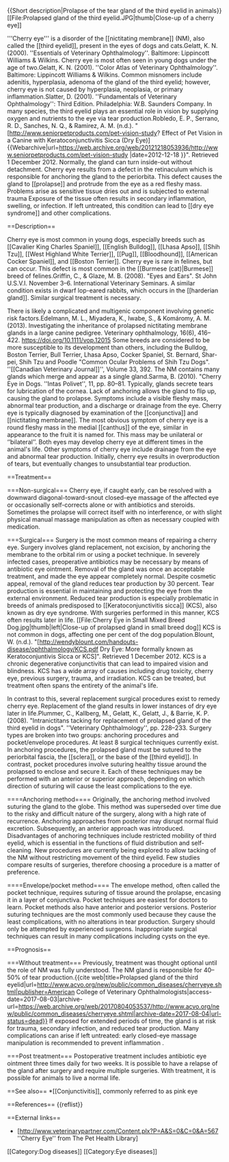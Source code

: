 {{Short description|Prolapse of the tear gland of the third eyelid in animals}}
[[File:Prolapsed gland of the third eyelid.JPG|thumb|Close-up of a cherry eye]]

'''Cherry eye''' is a disorder of the [[nictitating membrane]] (NM), also called the [[third eyelid]], present in the eyes of dogs and cats.<ref name="autogenerated2000">Gelatt, K. N. (2000). ''Essentials of Veterinary Ophthalmology''. Baltimore: Lippincott Williams & Wilkins.</ref> Cherry eye is most often seen in young dogs under the age of two.<ref name="autogenerated2001">Gelatt, K. N. (2001). ''Color Atlas of Veterinary Ophthalmology''. Baltimore: Lippincott Williams & Wilkins.</ref> Common misnomers include adenitis, hyperplasia, adenoma of the gland of the third eyelid; however, cherry eye is not caused by hyperplasia, neoplasia, or primary inflammation.<ref name="autogenerated1">Slatter, D. (2001). ''Fundamentals of Veterinary Ophthalmology'': Third Edition. Philadelphia: W.B. Saunders Company.</ref> In many species, the third eyelid plays an essential role in vision by supplying oxygen and nutrients to the eye via tear production.<ref name="seniorpetproducts1">Robledo, E. P., Serrano, R. D., Sanches, N. Q., & Ramirez, A. M. (n.d.). "[http://www.seniorpetproducts.com/pet-vision-study? Effect of Pet Vision in a Canine with Keratoconjunctivitis Sicca (Dry Eye)] {{Webarchive|url=https://web.archive.org/web/20121218053936/http://www.seniorpetproducts.com/pet-vision-study |date=2012-12-18 }}". Retrieved 1 December 2012.</ref> Normally, the gland can turn inside-out without detachment.<ref name="autogenerated1"/> Cherry eye results from a defect in the retinaculum which is responsible for anchoring the gland to the periorbita. This defect causes the gland to [[prolapse]] and protrude from the eye as a red fleshy mass.<ref name="autogenerated1"/> Problems arise as sensitive tissue dries out and is subjected to external trauma<ref name="autogenerated1"/> Exposure of the tissue often results in secondary inflammation, swelling, or infection.<ref name="autogenerated1"/> If left untreated, this condition can lead to [[dry eye syndrome]] and other complications.<ref name="seniorpetproducts1"/>

==Description==

Cherry eye is most common in young dogs, especially breeds such as [[Cavalier King Charles Spaniel]], [[English Bulldog]], [[Lhasa Apso]], [[Shih Tzu]], [[West Highland White Terrier]], [[Pug]], [[Bloodhound]], [[American Cocker Spaniel]], and [[Boston Terrier]].<ref name="autogenerated2000"/> Cherry eye is rare in felines, but can occur. This defect is most common in the [[Burmese (cat)|Burmese]] breed of felines.<ref name="autogenerated3">Griffin, C., & Glaze, M. B. (2008). "Eyes and Ears". St John U.S.V.I. November 3–6. International Veterinary Seminars.</ref> A similar condition exists in dwarf lop-eared rabbits, which occurs in the [[harderian gland]]. Similar surgical treatment is necessary.<ref name="autogenerated1"/>

There is likely a complicated and multigenic component involving genetic risk factors.<ref>Edelmann, M. L., Miyadera, K., Iwabe, S., & Komáromy, A. M. (2013). Investigating the inheritance of prolapsed nictitating membrane glands in a large canine pedigree. Veterinary ophthalmology, 16(6), 416–422. https://doi.org/10.1111/vop.12015</ref> Some breeds are considered to be more susceptible to its development than others, including the Bulldog, Boston Terrier, Bull Terrier, Lhasa Apso, Cocker Spaniel, St. Bernard, Shar-pei, Shih Tzu and Poodle <ref>"Common Ocular Problems of Shih Tzu Dogs". ''[[Canadian Veterinary Journal]]'', Volume 33, 392.</ref> The NM contains many glands which merge and appear as a single gland.<ref name="autogenerated80">Sarma, B. (2010). "Cherry Eye in Dogs. ''Intas Polivet'', 11, pp. 80–81.</ref> Typically, glands secrete tears for lubrication of the cornea.<ref name="autogenerated80"/> Lack of anchoring allows the gland to flip up, causing the gland to prolapse. Symptoms include a visible fleshy mass, abnormal tear production, and a discharge or drainage from the eye. Cherry eye is typically diagnosed by examination of the [[conjunctiva]] and [[nictitating membrane]].<ref name="autogenerated2001"/> The most obvious symptom of cherry eye is a round fleshy mass in the medial [[canthus]] of the eye, similar in appearance to the fruit it is named for.<ref name="autogenerated80"/> This mass may be unilateral or ‘’bilateral’’. Both eyes may develop cherry eye at different times in the animal's life.<ref name="autogenerated2000"/> Other symptoms of cherry eye include drainage from the eye and abnormal tear production. Initially, cherry eye results in overproduction of tears, but eventually changes to unsubstantial tear production.<ref name="autogenerated2000"/>

==Treatment==

===Non-surgical===
Cherry eye, if caught early, can be resolved with a downward diagonal-toward-snout closed-eye massage of the affected eye or occasionally self-corrects alone or with antibiotics and steroids.<ref name="autogenerated1"/>  Sometimes the prolapse will correct itself with no interference, or with slight physical manual massage manipulation as often as necessary coupled with medication.<ref name="autogenerated1"/>

===Surgical===
Surgery is the most common means of repairing a cherry eye. Surgery involves gland replacement, not excision, by anchoring the membrane to the orbital rim or using a pocket technique.<ref name="autogenerated1"/> In severely infected cases, preoperative antibiotics may be necessary by means of antibiotic eye ointment.<ref name="autogenerated1"/> Removal of the gland was once an acceptable treatment, and made the eye appear completely normal.<ref name="autogenerated3"/> Despite cosmetic appeal, removal of the gland reduces tear production by 30 percent. Tear production is essential in maintaining and protecting the eye from the external environment.<ref name="autogenerated3"/> Reduced tear production is especially problematic in breeds of animals predisposed to [[Keratoconjunctivitis sicca]] (KCS), also known as dry eye syndrome. With surgeries performed in this manner, KCS often results later in life.<ref name="autogenerated1"/>
[[File:Cherry Eye in Small Mixed Breed Dog.jpg|thumb|left|Close-up of prolapsed gland in small breed dog]]
KCS is not common in dogs, affecting one per cent of the dog population.<ref>Blount, W. (n.d.). "[http://wendyblount.com/handouts-disease/ophthalmology/KCS.pdf Dry Eye: More formally known as Keratoconjuntivis Sicca or KCS]". Retrieved 1 December 2012.</ref> KCS is a chronic degenerative conjunctivitis that can lead to impaired vision and blindness.<ref name="autogenerated2001"/> KCS has a wide array of causes including drug toxicity, cherry eye, previous surgery, trauma, and irradiation.<ref name="autogenerated2001"/> KCS can be treated, but treatment often spans the entirety of the animal's life.<ref name="autogenerated2001"/>

In contrast to this, several replacement surgical procedures exist to remedy cherry eye.<ref name="autogenerated2001"/> Replacement of the gland results in lower instances of dry eye later in life.<ref name="intranictitans228">Plummer, C., Kallberg, M., Gelatt, K., Gelatt, J., & Barrie, K. P. (2008). "Intranictitans tacking for replacement of prolapsed gland of the third eyelid in dogs". ''Veterinary Ophthalmology'', pp. 228–233.</ref> Surgery types are broken into two groups: anchoring procedures and pocket/envelope procedures.<ref name="autogenerated2000"/> At least 8 surgical techniques currently exist.<ref name="autogenerated2000"/> In anchoring procedures, the prolapsed gland must be sutured to the periorbital fascia, the [[sclera]], or the base of the [[third eyelid]].<ref name="autogenerated3"/> In contrast, pocket procedures involve suturing healthy tissue around the prolapsed to enclose and secure it.<ref name="autogenerated3"/> Each of these techniques may be performed with an anterior or superior approach, depending on which direction of suturing will cause the least complications to the eye.<ref name="autogenerated3"/>

====Anchoring method====
Originally, the anchoring method involved suturing the gland to the globe. This method was superseded over time due to the risky and difficult nature of the surgery, along with a high rate of recurrence.<ref name="autogenerated1"/> Anchoring approaches from posterior may disrupt normal fluid excretion.<ref name="intranictitans228"/> Subsequently, an anterior approach was introduced.<ref name="intranictitans228"/> Disadvantages of anchoring techniques include restricted mobility of third eyelid, which is essential in the functions of fluid distribution and self-cleaning.<ref name="intranictitans228"/> New procedures are currently being explored to allow tacking of the NM without restricting movement of the third eyelid.<ref name="intranictitans228"/> Few studies compare results of surgeries, therefore choosing a procedure is a matter of preference.<ref name="intranictitans228"/>

====Envelope/pocket method====
The envelope method, often called the pocket technique, requires suturing of tissue around the prolapse, encasing it in a layer of conjunctiva.<ref name="autogenerated3"/> Pocket techniques are easiest for doctors to learn.<ref name="autogenerated2000"/> Pocket methods also have anterior and posterior versions. Posterior suturing techniques are the most commonly used because they cause the least complications, with no alterations in tear production.<ref name="intranictitans228"/> Surgery should only be attempted by experienced surgeons.<ref name="autogenerated1"/> Inappropriate surgical techniques can result in many complications including cysts on the eye.<ref name="intranictitans228"/>

==Prognosis==

===Without treatment===
Previously, treatment was thought optional until the role of NM was fully understood.<ref name="autogenerated2000"/> The NM gland is responsible for 40–50% of tear production.<ref name="ophthalmologists1">{{cite web|title=Prolapsed gland of the third eyelid|url=http://www.acvo.org/new/public/common_diseases/cherryeye.shtml|publisher=American College of Veterinary Ophthalmologists|access-date=2017-08-03|archive-url=https://web.archive.org/web/20170804053537/http://www.acvo.org/new/public/common_diseases/cherryeye.shtml|archive-date=2017-08-04|url-status=dead}}</ref> If exposed for extended periods of time, the gland is at risk for trauma, secondary infection, and reduced tear production.<ref name="ophthalmologists1"/> Many complications can arise if left untreated: early closed-eye massage manipulation is recommended to prevent inflammation .<ref name="autogenerated1"/>

===Post treatment===
Postoperative treatment includes antibiotic eye ointment three times daily for two weeks.<ref name="autogenerated3"/> It is possible to have a relapse of the gland after surgery and require multiple surgeries.<ref name="autogenerated1"/> With treatment, it is possible for animals to live a normal life.

==See also==
*[[Conjunctivitis]], commonly referred to as pink eye

==References==
{{reflist}}

==External links==
* [http://www.veterinarypartner.com/Content.plx?P=A&S=0&C=0&A=567 ''Cherry Eye'' from The Pet Health Library]

[[Category:Dog diseases]]
[[Category:Eye diseases]]